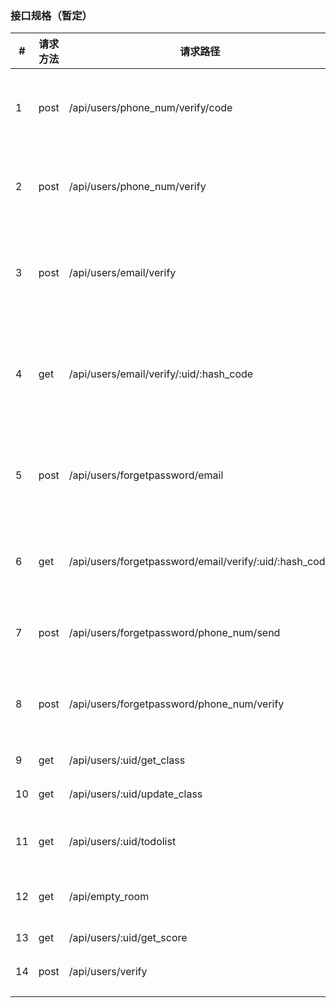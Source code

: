 ### 接口规格（暂定）

| #    | 请求方法 | 请求路径                                               | 用途                       |
| ---- | -------- | ------------------------------------------------------ | -------------------------- |
| 1    | post     | /api/users/phone_num/verify/code                       | 手机验证发送验证码         |
| 2    | post     | /api/users/phone_num/verify                            | 验证验证码是否正确         |
| 3    | post     | /api/users/email/verify                                | 验证邮箱，给邮箱寄信       |
| 4    | get      | /api/users/email/verify/:uid/:hash_code                | 验证邮箱，邮箱点击链接返回 |
| 5    | post     | /api/users/forgetpassword/email                        | 忘记密码，绑定的邮箱       |
| 6    | get      | /api/users/forgetpassword/email/verify/:uid/:hash_code | 忘记密码，邮箱转跳         |
| 7    | post     | /api/users/forgetpassword/phone_num/send               | 忘记密码，手机             |
| 8    | post     | /api/users/forgetpassword/phone_num/verify             | 忘记密码，手机验证         |
| 9    | get      | /api/users/:uid/get_class                              | 获取课表                   |
| 10   | get      | /api/users/:uid/update_class                           | 更新课表                   |
| 11   | get      | /api/users/:uid/todolist                               | 课程中心ddl查询            |
| 12   | get      | /api/empty_room                                        | 空教室查询                 |
| 13   | get      | /api/users/:uid/get_score                              | 成绩查询                   |
| 14   | post     | /api/users/verify                                      | 验证用户                    |
|      |          |                                                        |                            |
|      |          |                                                        |                            |
